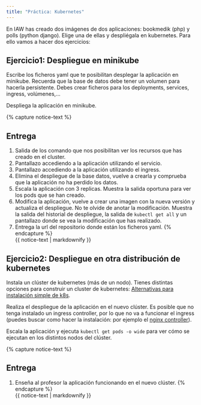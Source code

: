 ```yaml
---
title: "Práctica: Kubernetes"
---
```


En IAW has creado dos imágenes de dos aplicaciones: bookmedik (php) y polls (python django). Elige una de ellas y despliégala en kubernetes. Para ello vamos a hacer dos ejercicios:

## Ejercicio1: Despliegue en minikube

Escribe los ficheros yaml que te posibilitan desplegar la aplicación en minikube. Recuerda que la base de datos debe tener un volumen para hacerla persistente. Debes crear ficheros para los deployments, services, ingress, volúmenes,...

Despliega la aplicación en minikube.

{% capture notice-text %}
## Entrega

1. Salida de los comando que nos posibilitan ver los recursos que has creado en el cluster.
2. Pantallazo accediendo a la aplicación utilizando el servicio.
3. Pantallazo accediendo a la aplicación utilizando el ingress.
4. Elimina el despliegue de la base datos, vuelve a crearla y comprueba que la aplicación no ha perdido los datos.
5. Escala la aplicación con 3 replicas. Muestra la salida oportuna para ver los pods que se han creado.
6. Modifica la aplicación, vuelve a crear una imagen con la nueva versión y actualiza el despliegue. No te olvide de anotar la modificación. Muestra la salida del historial de despliegue, la salida de `kubectl get all` y un pantallazo donde se vea la modificación que has realizado.
7. Entrega la url del repositorio donde están los ficheros yaml.
{% endcapture %}<div class="notice--info">{{ notice-text | markdownify }}</div>

## Ejercicio2: Despliegue en otra distribución de kubernetes

Instala un clúster de kubernetes (más de un nodo). Tienes distintas opciones para construir un cluster de kubernetes: [Alternativas para instalación simple de k8s](https://github.com/josedom24/curso_kubernetes_ies/blob/main/modulo2/alternativas.md).

Realiza el despliegue de la aplicación en el nuevo clúster. Es posible que no tenga instalado un ingress controller, por lo que no va a funcionar el ingress (puedes buscar como hacer la instalación: por ejemplo el [nginx controller](https://kubernetes.github.io/ingress-nginx/)).

Escala la aplicación y ejecuta `kubectl get pods -o wide` para ver cómo se ejecutan en los distintos nodos del clúster.

{% capture notice-text %}
## Entrega

1. Enseña al profesor la aplicación funcionando en el nuevo clúster.
{% endcapture %}<div class="notice--info">{{ notice-text | markdownify }}</div>

